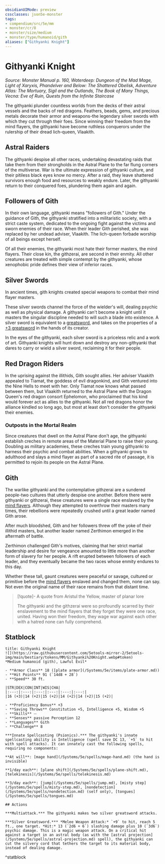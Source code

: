 ```yaml
---
obsidianUIMode: preview
cssclasses: json5e-monster
tags:
- compendium/src/5e/mm
- monster/cr/8
- monster/size/medium
- monster/type/humanoid/gith
aliases: ["Githyanki Knight"]
---
```

# Githyanki Knight
*Source: Monster Manual p. 160, Waterdeep: Dungeon of the Mad Mage, Light of Xaryxis, Phandelver and Below: The Shattered Obelisk, Adventure Atlas: The Mortuary, Sigil and the Outlands, The Book of Many Things, Vecna: Eve of Ruin, Quests from the Infinite Staircase*  

The githyanki plunder countless worlds from the decks of their astral vessels and the backs of red dragons. Feathers, beads, gems, and precious metals decorate their armor and weapons-the legendary silver swords with which they cut through their foes. Since winning their freedom from the mind flayers, the githyanki have become ruthless conquerors under the rulership of their dread lich-queen, Vlaakith.

## Astral Raiders

The githyanki despise all other races, undertaking devastating raids that take them from their strongholds in the Astral Plane to the far flung corners of the multiverse. War is the ultimate expression of githyanki culture, and their pitiless black eyes know no mercy. After a raid, they leave shattered survivors enough food and resources to weakly endure. Later, the githyanki return to their conquered foes, plundering them again and again.

## Followers of Gith

In their own language, githyanki means "followers of Gith." Under the guidance of Gith, the githyanki stratified into a militaristic society, with a strict caste system, dedicated to the ongoing fight against the victims and sworn enemies of their race. When their leader Gith perished, she was replaced by her undead adviser, Vlaakith. The lich-queen forbade worship of all beings except herself.

Of all their enemies, the githyanki most hate their former masters, the mind flayers. Their close kin, the githzerai, are second in their enmity. All other creatures are treated with simple contempt by the githyanki, whose xenophobic pride defines their view of inferior races.

## Silver Swords

In ancient times, gith knights created special weapons to combat their mind flayer masters.

These silver swords channel the force of the wielder's will, dealing psychic as well as physical damage. A githyanki can't become a knight until it masters the singular discipline needed to will such a blade into existence. A silver sword is equivalent to a [greatsword](/Systems/5e/items/greatsword.md), and takes on the properties of a [+3 greatsword](/Systems/5e/items/3-weapon.md) in the hands of its creator.

In the eyes of the githyanki, each silver sword is a priceless relic and a work of art. Githyanki knights will hunt down and destroy any non-githyanki that dares to carry or wield a silver sword, reclaiming it for their people.

## Red Dragon Riders

In the uprising against the illithids, Gith sought allies. Her adviser Vlaakith appealed to Tiamat, the goddess of evil dragonkind, and Gith ventured into the Nine Hells to meet with her. Only Tiamat now knows what passed between them, but Vlaakith returned to the Astral Plane with the Dragon Queen's red dragon consort Ephelomon, who proclaimed that his kind would forever act as allies to the githyanki. Not all red dragons honor the alliance kindled so long ago, but most at least don't consider the githyanki their enemies.

### Outposts in the Mortal Realm

Since creatures that dwell on the Astral Plane don't age, the githyanki establish creches in remote areas of the Material Plane to raise their young. Doubling as military academies, these creches train young githyanki to harness their psychic and combat abilities. When a githyanki grows to adulthood and slays a mind flayer as part of a sacred rite of passage, it is permitted to rejoin its people on the Astral Plane.

## Gith

The warlike githyanki and the contemplative githzerai are a sundered people-two cultures that utterly despise one another. Before there were githyanki or githzerai, these creatures were a single race enslaved by the [mind flayers](/Systems/5e/bestiary/aberration/mind-flayer.md). Although they attempted to overthrow their masters many times, their rebellions were repeatedly crushed until a great leader named Gith arose.

After much bloodshed, Gith and her followers threw off the yoke of their illithid masters, but another leader named Zerthimon emerged in the aftermath of battle.

Zerthimon challenged Gith's motives, claiming that her strict martial leadership and desire for vengeance amounted to little more than another form of slavery for her people. A rift erupted between followers of each leader, and they eventually became the two races whose enmity endures to this day.

Whether these tall, gaunt creatures were peaceful or savage, cultured or primitive before the [mind flayers](/Systems/5e/bestiary/aberration/mind-flayer.md) enslaved and changed them, none can say. Not even the original name of their race remains from that distant time.

> [!quote]- A quote from Aristul the Yellow, master of planar lore  
> 
> The githyanki and the githzerai were so profoundly scarred by their enslavement to the mind flayers that they forget they were one race, united. Having won their freedom, they wage war against each other with a hatred none can fully comprehend.


## Statblock

```ad-statblock
title: Githyanki Knight
![](https://raw.githubusercontent.com/5etools-mirror-2/5etools-img/main/bestiary/tokens/MM/Githyanki%20Knight.webp#token)
*Medium humanoid (gith), Lawful Evil*

- **Armor Class** 18 ([plate armor](/Systems/5e/items/plate-armor.md))
- **Hit Points** 91 (`14d8 + 28`)
- **Speed** 30 ft.

|STR|DEX|CON|INT|WIS|CHA|
|:---:|:---:|:---:|:---:|:---:|:---:|
|16 (+3)|14 (+2)|15 (+2)|14 (+2)|14 (+2)|15 (+2)|

- **Proficiency Bonus** +3
- **Saving Throws** Constitution +5, Intelligence +5, Wisdom +5
- **Skills** ⏤
- **Senses** passive Perception 12
- **Languages** Gith
- **Challenge** 8

***Innate Spellcasting (Psionics).*** The githyanki's innate spellcasting ability is Intelligence (spell save DC 13, `+5` to hit with spell attacks). It can innately cast the following spells, requiring no components:

**At will**: [mage hand](/Systems/5e/spells/mage-hand.md) (the hand is invisible)

**1/day each**: [plane shift](/Systems/5e/spells/plane-shift.md), [telekinesis](/Systems/5e/spells/telekinesis.md)

**3/day each**: [jump](/Systems/5e/spells/jump.md), [misty step](/Systems/5e/spells/misty-step.md), [nondetection](/Systems/5e/spells/nondetection.md) (self only), [tongues](/Systems/5e/spells/tongues.md)

## Actions

***Multiattack.*** The githyanki makes two silver greatsword attacks.

***Silver Greatsword.*** *Melee Weapon Attack:* `+9` to hit, reach 5 ft., one target. *Hit:* 13 (`2d6 + 6`) slashing damage plus 10 (`3d6`) psychic damage. This is a magic weapon attack. On a critical hit against a target in an astral body (as with the [astral projection](/Systems/5e/spells/astral-projection.md) spell), the githyanki can cut the silvery cord that tethers the target to its material body, instead of dealing damage.
```
^statblock